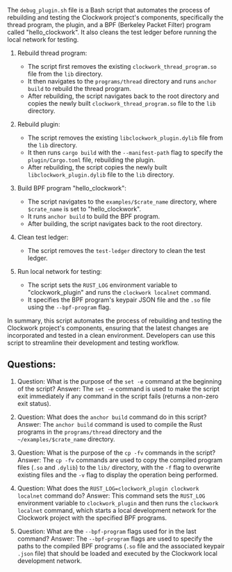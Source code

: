 
The `debug_plugin.sh` file is a Bash script that automates the process of rebuilding and testing the Clockwork project's components, specifically the thread program, the plugin, and a BPF (Berkeley Packet Filter) program called "hello_clockwork". It also cleans the test ledger before running the local network for testing.

1. Rebuild thread program:
   - The script first removes the existing `clockwork_thread_program.so` file from the `lib` directory.
   - It then navigates to the `programs/thread` directory and runs `anchor build` to rebuild the thread program.
   - After rebuilding, the script navigates back to the root directory and copies the newly built `clockwork_thread_program.so` file to the `lib` directory.

2. Rebuild plugin:
   - The script removes the existing `libclockwork_plugin.dylib` file from the `lib` directory.
   - It then runs `cargo build` with the `--manifest-path` flag to specify the `plugin/Cargo.toml` file, rebuilding the plugin.
   - After rebuilding, the script copies the newly built `libclockwork_plugin.dylib` file to the `lib` directory.

3. Build BPF program "hello_clockwork":
   - The script navigates to the `examples/$crate_name` directory, where `$crate_name` is set to "hello_clockwork".
   - It runs `anchor build` to build the BPF program.
   - After building, the script navigates back to the root directory.

4. Clean test ledger:
   - The script removes the `test-ledger` directory to clean the test ledger.

5. Run local network for testing:
   - The script sets the `RUST_LOG` environment variable to "clockwork_plugin" and runs the `clockwork localnet` command.
   - It specifies the BPF program's keypair JSON file and the `.so` file using the `--bpf-program` flag.

In summary, this script automates the process of rebuilding and testing the Clockwork project's components, ensuring that the latest changes are incorporated and tested in a clean environment. Developers can use this script to streamline their development and testing workflow.
## Questions: 
 1. Question: What is the purpose of the `set -e` command at the beginning of the script?
   Answer: The `set -e` command is used to make the script exit immediately if any command in the script fails (returns a non-zero exit status).

2. Question: What does the `anchor build` command do in this script?
   Answer: The `anchor build` command is used to compile the Rust programs in the `programs/thread` directory and the `~/examples/$crate_name` directory.

3. Question: What is the purpose of the `cp -fv` commands in the script?
   Answer: The `cp -fv` commands are used to copy the compiled program files (`.so` and `.dylib`) to the `lib/` directory, with the `-f` flag to overwrite existing files and the `-v` flag to display the operation being performed.

4. Question: What does the `RUST_LOG=clockwork_plugin clockwork localnet` command do?
   Answer: This command sets the `RUST_LOG` environment variable to `clockwork_plugin` and then runs the `clockwork localnet` command, which starts a local development network for the Clockwork project with the specified BPF programs.

5. Question: What are the `--bpf-program` flags used for in the last command?
   Answer: The `--bpf-program` flags are used to specify the paths to the compiled BPF programs (`.so` file and the associated keypair `.json` file) that should be loaded and executed by the Clockwork local development network.
    